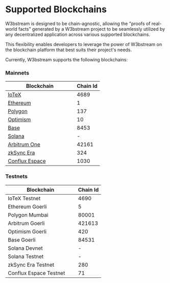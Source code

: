 # Supported Blockchains

W3bstream is designed to be chain-agnostic, allowing the "proofs of real-world facts" generated by a W3bstream project to be seamlessly utilized by any decentralized application across various supported blockchains.&#x20;

This flexibility enables developers to leverage the power of W3bstream on the blockchain platform that best suits their project's needs.

Currently, W3bstream supports the following blockchains:

### Mainnets

<table><thead><tr><th width="200">Blockchain</th><th>Chain Id</th></tr></thead><tbody><tr><td><a href="https://iotex.io">IoTeX</a></td><td>4689</td></tr><tr><td><a href="https://ethereum.org">Ethereum</a></td><td>1</td></tr><tr><td><a href="https://polygon.technology/home">Polygon</a></td><td>137</td></tr><tr><td><a href="https://www.optimism.io">Optimism</a></td><td>10</td></tr><tr><td><a href="https://base.org">Base</a></td><td>8453</td></tr><tr><td><a href="https://solana.com/">Solana</a></td><td>-</td></tr><tr><td><a href="https://arbitrum.io/">Arbitrum One</a></td><td>42161</td></tr><tr><td><a href="https://zksync.io/">zkSync Era</a> </td><td>324</td></tr><tr><td><a href="https://confluxnetwork.org/">Conflux Espace</a></td><td>1030</td></tr></tbody></table>

### Testnets

<table><thead><tr><th width="204">Blockchain</th><th>Chain Id</th></tr></thead><tbody><tr><td>IoTeX Testnet</td><td>4690</td></tr><tr><td>Ethereum Goerli</td><td>5</td></tr><tr><td>Polygon Mumbai</td><td>80001</td></tr><tr><td>Arbitrum Goerli</td><td>421613</td></tr><tr><td>Optimism Goerli</td><td>420</td></tr><tr><td>Base Goerli</td><td>84531</td></tr><tr><td>Solana Devnet</td><td>-</td></tr><tr><td>Solana Testnet</td><td>-</td></tr><tr><td>zkSync Era Testnet</td><td>280</td></tr><tr><td>Conflux Espace Testnet</td><td>71</td></tr></tbody></table>

